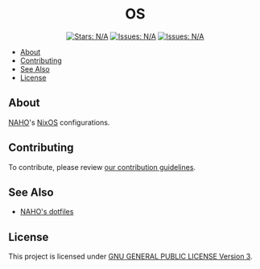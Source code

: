 <h1 align="center">
  OS
</h1>

<p align="center">
  <a href="https://github.com/trueNAHO/os/stargazers"
    ><img
      src="https://img.shields.io/github/stars/trueNAHO/os?colorA=363a4f&colorB=b7bdf8&style=for-the-badge"
      alt="Stars: N/A"
  /></a>
  <a href="https://github.com/trueNAHO/os/issues"
    ><img
      src="https://img.shields.io/github/issues/trueNAHO/os?colorA=363a4f&colorB=f5a97f&style=for-the-badge"
      alt="Issues: N/A"
  /></a>
  <a href="https://github.com/trueNAHO/os/contributors"
    ><img
      src="https://img.shields.io/github/contributors/trueNAHO/os?colorA=363a4f&colorB=a6da95&style=for-the-badge"
      alt="Issues: N/A"
  /></a>
</p>

- [About](#about)
- [Contributing](#contributing)
- [See Also](#see-also)
- [License](#license)

## About

[NAHO](https://github.com/trueNAHO)'s [NixOS](https://nixos.org) configurations.

## Contributing

To contribute, please review [our contribution
guidelines](docs/CONTRIBUTING.md).

## See Also

- [NAHO's dotfiles](https://github.com/trueNAHO/dotfiles)

## License

This project is licensed under [GNU GENERAL PUBLIC LICENSE Version 3](LICENSE).

